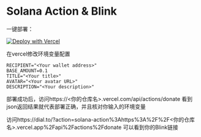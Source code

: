 # Solana Action & Blink

一键部署：

[![Deploy with Vercel](https://vercel.com/button)](https://vercel.com/new/clone?repository-url=https://github.com/Fankouzu/solana-action&env=RECIPIENT,BASE_AMOUNT,AVATAR,TITLE,DESCRIPTION&envDescription=Variables%20to%20setup%20your%20own%20information&envLink=https://github.com/Fankouzu/solana-action&project-name=my-blink-donate-action&repository-name=my-blink-donate-action&demo-title=Solana%20blink%20action&demo-description=A%20solana%20blink%20action%20example%20using%20Next.js&demo-url=https://solana-action.vercel.com/api/actions/donate&demo-image=https://raw.githubusercontent.com/Fankouzu/solana-action/main/public/solana_devs.jpg)

在vercel修改环境变量配置

```shell
RECIPIENT="<Your wallet address>"
BASE_AMOUNT=0.1
TITLE="<Your title>"
AVATAR="<Your avatar URL>"
DESCRIPTION="<Your description>"
```

部署成功后，访问https://<你的仓库名>.vercel.com/api/actions/donate 看到json返回结果就代表部署正确，并且核对你输入的环境变量

访问https://dial.to/?action=solana-action%3Ahttps%3A%2F%2F<你的仓库名>.vercel.app%2Fapi%2Factions%2Fdonate 可以看到你的Blink链接